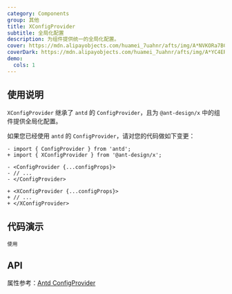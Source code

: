 ```yaml
---
category: Components
group: 其他
title: XConfigProvider
subtitle: 全局化配置
description: 为组件提供统一的全局化配置。
cover: https://mdn.alipayobjects.com/huamei_7uahnr/afts/img/A*NVKORa7BCVwAAAAAAAAAAAAADrJ8AQ/original
coverDark: https://mdn.alipayobjects.com/huamei_7uahnr/afts/img/A*YC4ERpGAddoAAAAAAAAAAAAADrJ8AQ/originaloriginal
demo:
  cols: 1
---
```


## 使用说明

`XConfigProvider` 继承了 `antd` 的 `ConfigProvider`，且为 `@ant-design/x` 中的组件提供全局化配置。

如果您已经使用 `antd` 的 `ConfigProvider`，请对您的代码做如下变更：

```tsx
- import { ConfigProvider } from 'antd';
+ import { XConfigProvider } from '@ant-design/x';

- <ConfigProvider {...configProps}>
- // ...
- </ConfigProvider>

+ <XConfigProvider {...configProps}>
+ // ...
+ </XConfigProvider>
```

## 代码演示

<!-- prettier-ignore -->
<code src="./demo/use.tsx" background="grey">使用</code>

## API

属性参考：[Antd ConfigProvider](https://ant-design.antgroup.com/components/config-provider-cn#api)
